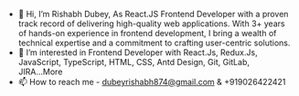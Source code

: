 - 👋 Hi, I’m Rishabh Dubey, As React.JS Frontend Developer with a proven track record of delivering high-quality web applications. With 3+ years of hands-on experience in frontend development, I bring a wealth of technical expertise and a commitment to crafting user-centric solutions.  
- 👀 I’m interested in Frontend Developer with React.Js, Redux.Js, JavaScript, TypeScript, HTML, CSS, Antd Design, Git, GitLab, JIRA...More
- 📫 How to reach me - dubeyrishabh874@gmail.com & +919026422421

<!---
dubeyrishabh874/dubeyrishabh874 is a ✨ special ✨ repository because its `README.md` (this file) appears on your GitHub profile.
You can click the Preview link to take a look at your changes.
--->
